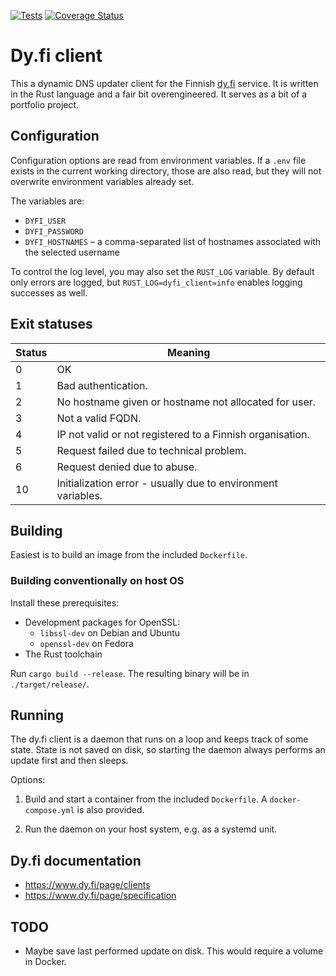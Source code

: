 [![Tests](https://github.com/ronjakoi/dyfi-client/actions/workflows/rust.yml/badge.svg)](https://github.com/ronjakoi/dyfi-client/actions/workflows/rust.yml)
[![Coverage Status](https://coveralls.io/repos/github/ronjakoi/dyfi-client/badge.svg?branch=master)](https://coveralls.io/github/ronjakoi/dyfi-client?branch=master)

# Dy.fi client

This a dynamic DNS updater client for the Finnish [dy.fi](https://www.dy.fi/) service.
It is written in the Rust language and a fair bit overengineered.
It serves as a bit of a portfolio project.

## Configuration

Configuration options are read from environment variables.
If a `.env` file exists in the current working directory, those are also read,
but they will not overwrite environment variables already set.

The variables are:

* `DYFI_USER`
* `DYFI_PASSWORD`
* `DYFI_HOSTNAMES` – a comma-separated list of hostnames associated with the selected username

To control the log level, you may also set the `RUST_LOG` variable.
By default only errors are logged, but `RUST_LOG=dyfi_client=info` enables logging successes as well.

## Exit statuses

| Status  | Meaning                                                      |
| ------- | ------------------------------------------------------------ |
| 0       | OK                                                           |
| 1       | Bad authentication.                                          |
| 2       | No hostname given or hostname not allocated for user.        |
| 3       | Not a valid FQDN.                                            |
| 4       | IP not valid or not registered to a Finnish organisation.    |
| 5       | Request failed due to technical problem.                     |
| 6       | Request denied due to abuse.                                 |
| 10      | Initialization error - usually due to environment variables. |

## Building

Easiest is to build an image from the included `Dockerfile`.

### Building conventionally on host OS

Install these prerequisites:

* Development packages for OpenSSL:
    * `libssl-dev` on Debian and Ubuntu
	* `openssl-dev` on Fedora
* The Rust toolchain

Run `cargo build --release`.
The resulting binary will be in `./target/release/`.

## Running

The dy.fi client is a daemon that runs on a loop and keeps track of some state.
State is not saved on disk, so starting the daemon always performs an update first
and then sleeps.

Options:

1. Build and start a container from the included `Dockerfile`.
A `docker-compose.yml` is also provided.

2. Run the daemon on your host system, e.g. as a systemd unit.

## Dy.fi documentation

* https://www.dy.fi/page/clients
* https://www.dy.fi/page/specification

## TODO

* Maybe save last performed update on disk. This would require a volume in Docker.
